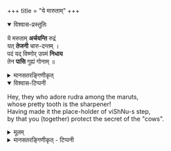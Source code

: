 +++
title = "ये मारुताम्"
+++


<details open><summary>विश्वास-प्रस्तुतिः</summary>

ये मरुताम् **अर्चयन्ति** रुद्रं  
यत् **तेजनी** चारु-दन्तम् ।  
पदं यद् विष्णोर् उपमं **निधाय**  
तेन **पासि** गुह्यं गोनाम् ॥
</details>

<details><summary>मानसतरङ्गिणीकृत्</summary>

They worship rudra of beautiful teeth among the maruts,   who is [with] the sharp arrow;  
Having placed the foot of viShNu as the highest,  
by that you protect the secret of the "cows".
</details>


<details open><summary>विश्वास-टिप्पनी</summary>

Hey, they who adore rudra among the maruts,  
whose pretty tooth is the sharpener!  
Having made it the place-holder of viShNu-s step,  
by that you (together) protect the secret of the "cows".
</details>


<details><summary>मूलम्</summary>

ये मरुताम् अर्चयन्ति रुद्रं  
यत् तेजनी चारुदन्तम् ।  
पदं यद् विष्णोर् उपमं निधाय  
तेन पासि गुह्यं गोनाम् ॥
</details>

<details><summary>मानसतरङ्गिणीकृत् - टिप्पनी</summary>

The mantra is close but not identical to a triShTubh mantra of the atri-s to agni as rudra with an association with viShNu in the maNDala 5 of the R^igveda RV 5.3.3:

> तव॑ श्रि॒ये म॒रुतो॑ **मर्जयन्त॒**+++(=मार्जयन्ति)+++  
रुद्र॒ यत् ते॒ **जनि॑म॒** +++(वैद्युतलक्षणं)+++ चारु॑ चि॒त्रम् ।  
प॒दं यद् विष्णो॑र् उप॒मं **नि॒धायि॒**  
तेन॑ **पासि॒** गुह्यं॒ नाम॒ गोना॑म् ॥

It is clear that the vaikhAnasa mantra is derived from the RV one.  At first sight, one might think the vaikhAnasa-s intended to give the RV mantra but have erroneously recorded it. However, we believe that the vaikhAnasa-s, deliberately, albeit clumsily, reworked the RV mantra to make it viShNu-centric
</details>
